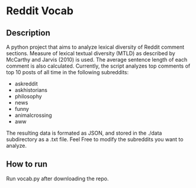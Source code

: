 # Reddit Vocab

## Description

A python project that aims to analyze lexical diversity of Reddit comment sections. Measure of lexical textual diversity (MTLD) as described by McCarthy and Jarvis (2010) is used. The average sentence length of each comment is also calculated. Currently, the script analyzes top comments of top 10 posts of all time in the following subreddits:

- askreddit
- askhistorians
- philosophy
- news
- funny
- animalcrossing
- aww

The resulting data is formated as JSON, and stored in the ./data subdirectory as a .txt file.
Feel Free to modify the subreddits you want to analyze.

## How to run

Run vocab.py after downloading the repo.
